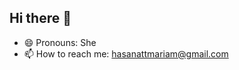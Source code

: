 ## Hi there 👋

<!--
**MariamHasanat/MariamHasanat** is a ✨ _special_ ✨ repository because its `README.md` (this file) appears on your GitHub profile.

Here are some ideas to get you started:

- 🔭 I’m currently working on ...
- 🌱 I’m currently learning ...
- 👯 I’m looking to collaborate on ...
- 🤔 I’m looking for help with ...
- 💬 Ask me about ...


- ⚡ Fun fact: ...
-->
- 😄 Pronouns: She
- 📫 How to reach me: hasanattmariam@gmail.com
